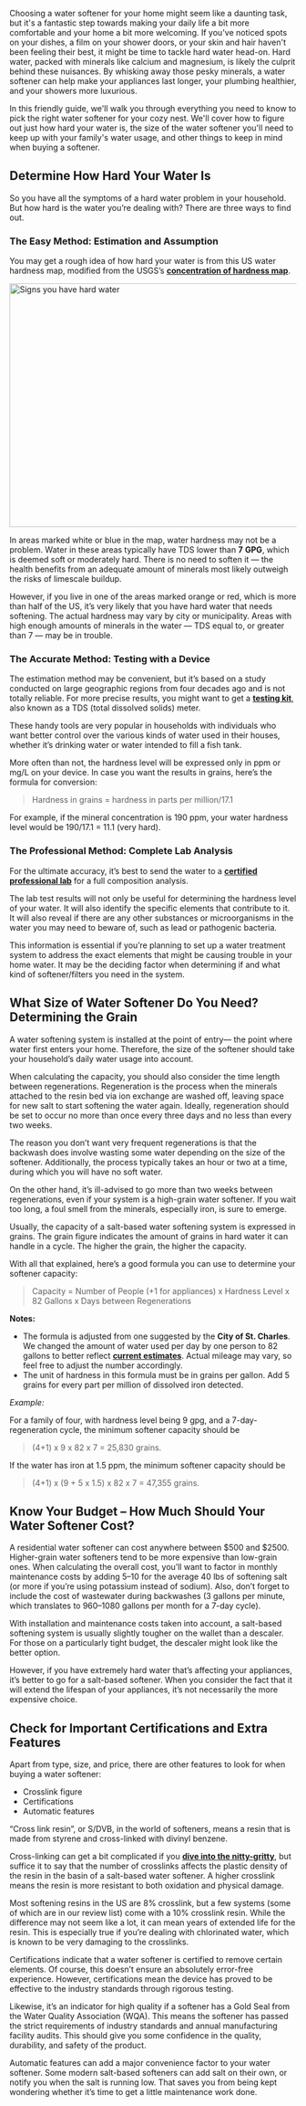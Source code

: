 Choosing a water softener for your home might seem like a daunting task, but it's a fantastic step towards making your daily life a bit more comfortable and your home a bit more welcoming. If you've noticed spots on your dishes, a film on your shower doors, or your skin and hair haven't been feeling their best, it might be time to tackle hard water head-on. Hard water, packed with minerals like calcium and magnesium, is likely the culprit behind these nuisances. By whisking away those pesky minerals, a water softener can help make your appliances last longer, your plumbing healthier, and your showers more luxurious.

In this friendly guide, we'll walk you through everything you need to know to pick the right water softener for your cozy nest. We'll cover how to figure out just how hard your water is, the size of the water softener you'll need to keep up with your family's water usage, and other things to keep in mind when buying a softener.

Determine How Hard Your Water Is
--------------------------------

So you have all the symptoms of a hard water problem in your household. But how hard is the water you’re dealing with? There are three ways to find out.

### The Easy Method: Estimation and Assumption

You may get a rough idea of how hard your water is from this US water hardness map, modified from the USGS’s [**concentration of hardness map**](https://www.usgs.gov/media/images/map-water-hardness-united-states).

<img src="https://cdn.healthykitchen101.com/reviews/images/water-filters/us-water-hardness-map-scale-cldtwgk33001riy884g9ofipi.jpg" alt="Signs you have hard water" width="640" height="427">

In areas marked white or blue in the map, water hardness may not be a problem. Water in these areas typically have TDS lower than **7** **GPG**, which is deemed soft or moderately hard. There is no need to soften it — the health benefits from an adequate amount of minerals most likely outweigh the risks of limescale buildup.

However, if you live in one of the areas marked orange or red, which is more than half of the US, it’s very likely that you have hard water that needs softening. The actual hardness may vary by city or municipality. Areas with high enough amounts of minerals in the water — TDS equal to, or greater than 7 — may be in trouble.

### The Accurate Method: Testing with a Device

The estimation method may be convenient, but it’s based on a study conducted on large geographic regions from four decades ago and is not totally reliable. For more precise results, you might want to get a [**testing kit**](https://www.amazon.com/dp/B01FPG89CE/ref=as_li_ss_tl?ie=UTF8&linkCode=ll1&tag=lunagws-20&linkId=f557959c97073c3edf109d0aa304d28d&language=en_US), also known as a TDS (total dissolved solids) meter.

These handy tools are very popular in households with individuals who want better control over the various kinds of water used in their houses, whether it’s drinking water or water intended to fill a fish tank.

More often than not, the hardness level will be expressed only in ppm or mg/L on your device. In case you want the results in grains, here’s the formula for conversion:

> Hardness in grains = hardness in parts per million/17.1

For example, if the mineral concentration is 190 ppm, your water hardness level would be 190/17.1 = 11.1 (very hard).

### The Professional Method: Complete Lab Analysis

For the ultimate accuracy, it’s best to send the water to a [**certified professional lab**](https://www.epa.gov/dwlabcert/contact-information-certification-programs-and-certified-laboratories-drinking-water) for a full composition analysis.

The lab test results will not only be useful for determining the hardness level of your water. It will also identify the specific elements that contribute to it. It will also reveal if there are any other substances or microorganisms in the water you may need to beware of, such as lead or pathogenic bacteria.

This information is essential if you’re planning to set up a water treatment system to address the exact elements that might be causing trouble in your home water. It may be the deciding factor when determining if and what kind of softener/filters you need in the system.

What Size of Water Softener Do You Need? Determining the Grain
--------------------------------------------------------------

A water softening system is installed at the point of entry— the point where water first enters your home. Therefore, the size of the softener should take your household’s daily water usage into account.

When calculating the capacity, you should also consider the time length between regenerations. Regeneration is the process when the minerals attached to the resin bed via ion exchange are washed off, leaving space for new salt to start softening the water again. Ideally, regeneration should be set to occur no more than once every three days and no less than every two weeks.

The reason you don’t want very frequent regenerations is that the backwash does involve wasting some water depending on the size of the softener. Additionally, the process typically takes an hour or two at a time, during which you will have no soft water.

On the other hand, it’s ill-advised to go more than two weeks between regenerations, even if your system is a high-grain water softener. If you wait too long, a foul smell from the minerals, especially iron, is sure to emerge.

Usually, the capacity of a salt-based water softening system is expressed in grains. The grain figure indicates the amount of grains in hard water it can handle in a cycle. The higher the grain, the higher the capacity.

With all that explained, here’s a good formula you can use to determine your softener capacity:

> Capacity = Number of People (+1 for appliances) x Hardness Level x 82 Gallons x Days between Regenerations

**Notes:**

*   The formula is adjusted from one suggested by the **City of St. Charles**. We changed the amount of water used per day by one person to 82 gallons to better reflect [**current estimates**](https://www.epa.gov/watersense/statistics-and-facts). Actual mileage may vary, so feel free to adjust the number accordingly.
*   The unit of hardness in this formula must be in grains per gallon. Add 5 grains for every part per million of dissolved iron detected.

_Example:_

For a family of four, with hardness level being 9 gpg, and a 7-day-regeneration cycle, the minimum softener capacity should be

> (4+1) x 9 x 82 x 7 = 25,830 grains.

If the water has iron at 1.5 ppm, the minimum softener capacity should be

> (4+1) x (9 + 5 x 1.5) x 82 x 7 = 47,355 grains.

Know Your Budget – How Much Should Your Water Softener Cost?
------------------------------------------------------------

A residential water softener can cost anywhere between $500 and $2500. Higher-grain water softeners tend to be more expensive than low-grain ones. When calculating the overall cost, you’ll want to factor in monthly maintenance costs by adding $5–$10 for the average 40 lbs of softening salt (or more if you’re using potassium instead of sodium). Also, don’t forget to include the cost of wastewater during backwashes (3 gallons per minute, which translates to 960–1080 gallons per month for a 7-day cycle).

With installation and maintenance costs taken into account, a salt-based softening system is usually slightly tougher on the wallet than a descaler. For those on a particularly tight budget, the descaler might look like the better option.

However, if you have extremely hard water that’s affecting your appliances, it’s better to go for a salt-based softener. When you consider the fact that it will extend the lifespan of your appliances, it’s not necessarily the more expensive choice.

Check for Important Certifications and Extra Features
-----------------------------------------------------

Apart from type, size, and price, there are other features to look for when buying a water softener:

*   Crosslink figure
*   Certifications
*   Automatic features

“Cross link resin”, or S/DVB, in the world of softeners, means a resin that is made from styrene and cross-linked with divinyl benzene.

Cross-linking can get a bit complicated if you [**dive into the nitty-gritty**](https://wcponline.com/2011/06/07/role-cross-linking-ion-exchange-resins/), but suffice it to say that the number of crosslinks affects the plastic density of the resin in the basin of a salt-based water softener. A higher crosslink means the resin is more resistant to both oxidation and physical damage.

Most softening resins in the US are 8% crosslink, but a few systems (some of which are in our review list) come with a 10% crosslink resin. While the difference may not seem like a lot, it can mean years of extended life for the resin. This is especially true if you’re dealing with chlorinated water, which is known to be very damaging to the crosslinks.

Certifications indicate that a water softener is certified to remove certain elements. Of course, this doesn’t ensure an absolutely error-free experience. However, certifications mean the device has proved to be effective to the industry standards through rigorous testing.

Likewise, it’s an indicator for high quality if a softener has a Gold Seal from the Water Quality Association (WQA). This means the softener has passed the strict requirements of industry standards and annual manufacturing facility audits. This should give you some confidence in the quality, durability, and safety of the product.

Automatic features can add a major convenience factor to your water softener. Some modern salt-based softeners can add salt on their own, or notify you when the salt is running low. That saves you from being kept wondering whether it’s time to get a little maintenance work done.